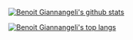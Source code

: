 [![Benoit Giannangeli's github stats](https://github-readme-stats.vercel.app/api?username=giann&theme=swift&count_private=true&show_icons=true)](https://github.com/anuraghazra/github-readme-stats)

[![Benoit Giannangeli's top langs](https://github-readme-stats.vercel.app/api/top-langs/?username=giann&theme=swift&count_private=true&show_icons=true)](https://github.com/anuraghazra/github-readme-stats)
